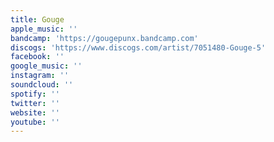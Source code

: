```yaml
---
title: Gouge
apple_music: ''
bandcamp: 'https://gougepunx.bandcamp.com'
discogs: 'https://www.discogs.com/artist/7051480-Gouge-5'
facebook: ''
google_music: ''
instagram: ''
soundcloud: ''
spotify: ''
twitter: ''
website: ''
youtube: ''
---
```

